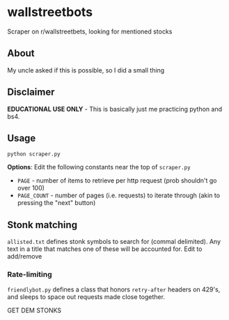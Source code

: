 # wallstreetbots
Scraper on r/wallstreetbets, looking for mentioned stocks 

## About

My uncle asked if this is possible, so I did a small thing

## Disclaimer

**EDUCATIONAL USE ONLY** - This is basically just me practicing python and bs4.

## Usage

```shell
python scraper.py
```

**Options**: Edit the following constants near the top of `scraper.py`

* `PAGE` - number of items to retrieve per http request (prob shouldn't go over 100)
* `PAGE_COUNT` - number of pages (i.e. requests) to iterate through (akin to pressing the "next" button)

## Stonk matching

`allisted.txt` defines stonk symbols to search for (commal delimited). Any text in a title that matches one of these will be accounted for. Edit to add/remove

### Rate-limiting

`friendlybot.py` defines a class that honors `retry-after` headers on 429's, and sleeps to space out requests made close together.

GET DEM STONKS
